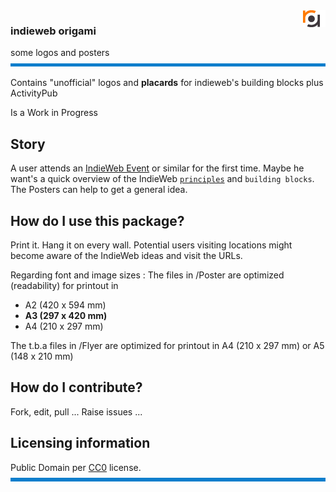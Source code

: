 
<img src="https://raw.githubusercontent.com/redaktor/style/master/assets/readme/logo.png" width="36" height="auto" align="right">

### indieweb origami
some logos and posters<br>
[![-](https://raw.githubusercontent.com/redaktor/style/master/assets/readme/lineBlue.png)](#)<br>

Contains "unofficial" logos and **placards** for indieweb's building blocks plus ActivityPub

Is a Work in Progress

## Story

A user attends an [IndieWeb Event](http://indieweb.org/events/) or similar for the first time. 
Maybe he want's a quick overview of the IndieWeb [`principles`](https://indieweb.org/principles) and `building blocks`. 
The Posters can help to get a general idea.

## How do I use this package?

Print it. Hang it on every wall.
Potential users visiting locations might become aware of the IndieWeb ideas and visit the URLs.

Regarding font and image sizes :
The files in /Poster are optimized (readability) for printout in
- A2 (420 x 594 mm)
- **A3 (297 x 420 mm)**
- A4 (210 x 297 mm)

The t.b.a files in /Flyer are optimized for printout in A4 (210 x 297 mm) or A5 (148 x 210 mm)


## How do I contribute?

Fork, edit, pull ...
Raise issues ...


## Licensing information

Public Domain per [CC0](https://creativecommons.org/publicdomain/zero/1.0/) license.
[![-](https://raw.githubusercontent.com/redaktor/style/master/assets/readme/lineBlue.png)](#)
